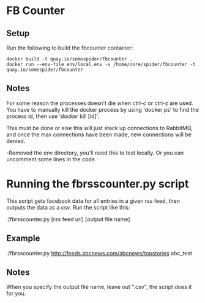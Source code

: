 FB Counter
============

Setup
-----------------------
Run the following to build the fbcounter container:

```
docker build -t quay.io/somespider/fbcounter .
docker run --env-file env/local.env -v /home/core/spider/fbcounter -t quay.io/somespider/fbcounter
```


Notes
-----

For some reason the processes doesn't die when ctrl-c or ctrl-z are used. 
You have to manually kill the docker process by using 'docker ps' to find the process id, 
then use 'docker kill [id]'.

This must be done or else this will just stack up connections to RabbitMQ, and once the 
max connections have been made, new connections will be denied. 

-Removed the env directory, you'll need this to test locally. Or you can uncomment some lines in the code. 






Running the fbrsscounter.py script 
==================================
This script gets facebook data for all entries in a given rss feed, then outputs the data as a csv. 
Run the script like this:

./fbrsscounter.py [rss feed url] [output file name]

Example
-------

./fbrsscounter.py http://feeds.abcnews.com/abcnews/topstories abc_test


Notes
-----

When you specify the output file name, leave out ".csv", the script does it for you.